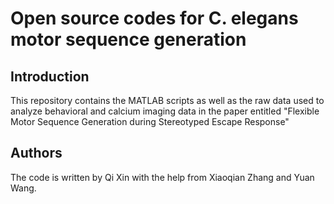 Open source codes for C. elegans motor sequence generation
======================
Introduction
------------
This repository contains the MATLAB scripts as well as the raw data used to analyze behavioral and calcium imaging data in the paper entitled
"Flexible Motor Sequence Generation during Stereotyped Escape Response" <br/>
 
Authors
-------
The code is written by Qi Xin with the help from Xiaoqian Zhang and Yuan Wang.
